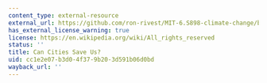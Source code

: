 ```yaml
---
content_type: external-resource
external_url: https://github.com/ron-rivest/MIT-6.S898-climate-change/blob/master/resource_files/2019_student_projects/Jain_and_Parthasarathy_project.pdf
has_external_license_warning: true
license: https://en.wikipedia.org/wiki/All_rights_reserved
status: ''
title: Can Cities Save Us?
uid: cc1e2e07-b3d0-4f37-9b20-3d591b06d0bd
wayback_url: ''
---
```

